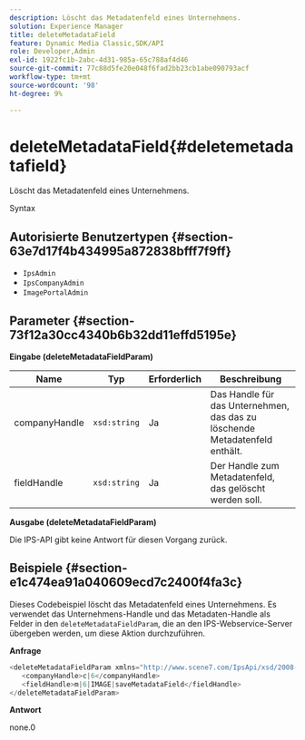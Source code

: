 ```yaml
---
description: Löscht das Metadatenfeld eines Unternehmens.
solution: Experience Manager
title: deleteMetadataField
feature: Dynamic Media Classic,SDK/API
role: Developer,Admin
exl-id: 1922fc1b-2abc-4d31-985a-65c788af4d46
source-git-commit: 77c88d5fe20e048f6fad2bb23cb1abe090793acf
workflow-type: tm+mt
source-wordcount: '98'
ht-degree: 9%

---
```


# deleteMetadataField{#deletemetadatafield}

Löscht das Metadatenfeld eines Unternehmens.

Syntax

## Autorisierte Benutzertypen {#section-63e7d17f4b434995a872838bfff7f9ff}

* `IpsAdmin`
* `IpsCompanyAdmin`
* `ImagePortalAdmin`

## Parameter {#section-73f12a30cc4340b6b32dd11effd5195e}

**Eingabe (deleteMetadataFieldParam)**

| Name | Typ | Erforderlich | Beschreibung |
|---|---|---|---|
| companyHandle | `xsd:string` | Ja | Das Handle für das Unternehmen, das das zu löschende Metadatenfeld enthält. |
| fieldHandle | `xsd:string` | Ja | Der Handle zum Metadatenfeld, das gelöscht werden soll. |

**Ausgabe (deleteMetadataFieldParam)**

Die IPS-API gibt keine Antwort für diesen Vorgang zurück.

## Beispiele {#section-e1c474ea91a040609ecd7c2400f4fa3c}

Dieses Codebeispiel löscht das Metadatenfeld eines Unternehmens. Es verwendet das Unternehmens-Handle und das Metadaten-Handle als Felder in den `deleteMetadataFieldParam`, die an den IPS-Webservice-Server übergeben werden, um diese Aktion durchzuführen.

**Anfrage**

```java
<deleteMetadataFieldParam xmlns="http://www.scene7.com/IpsApi/xsd/2008-01-15">
   <companyHandle>c|6</companyHandle>
   <fieldHandle>m|6|IMAGE|saveMetadataField</fieldHandle>
</deleteMetadataFieldParam>
```

**Antwort**

none.0
